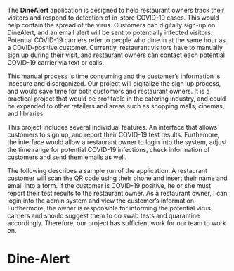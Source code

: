 The **DineAlert** application is designed to help restaurant owners track their visitors and respond to detection of in-store COVID-19 cases. This would help contain the spread of the virus. Customers can digitally sign-up on DineAlert, and an email alert will be sent to potentially infected visitors. Potential COVID-19 carriers refer to people who dine in at the same hour as a COVID-positive customer. Currently, restaurant visitors have to manually sign up during their visit, and restaurant owners can contact each potential COVID-19 carrier via text or calls.

This manual process is time consuming and the customer’s information is insecure and disorganized. Our project will digitalize the sign-up process, and would save time for both customers and restaurant owners. It is a practical project that would be profitable in  the catering industry, and could be expanded to other retailers and areas such as shopping malls, cinemas, and libraries.

This project includes several individual features. An interface that allows customers to sign up, and report their COVID-19 test results. Furthemore, the interface would allow a restaurant owner to login into the system, adjust the time range for potential COVID-19 infections, check information of customers and send them emails as well.

The following describes a sample run of the application. A restaurant customer will scan the QR code using their phone and insert their name and email into a form. If the customer is COVID-19 positive, he or she must report their test results to the restaurant owner. As a restaurant owner, I can login into the admin system and view the customer’s information. Furthermore, the owner is responsible for informing the potential virus carriers and should suggest them to do swab tests and quarantine accordingly. Therefore, our project has sufficient work for our team to work on.
# Dine-Alert
